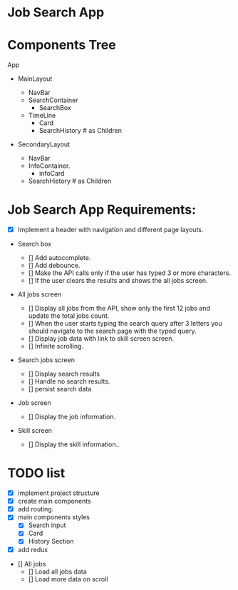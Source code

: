 # Job Search App

# Components Tree

App

- MainLayout

  - NavBar
  - SearchContainer
    - SearchBox
  - TimeLine
    - Card
    - SearchHistory # as Children

- SecondaryLayout
  - NavBar
  - InfoContainer.
    - infoCard
  - SearchHistory # as Children

# Job Search App Requirements:

- [x] Implement a header with navigation and different page layouts.

- Search box

  - [] Add autocomplete.
  - [] Add debounce.
  - [] Make the API calls only if the user has typed 3 or more characters.
  - [] If the user clears the results and shows the all jobs screen.

- All jobs screen

  - [] Display all jobs from the API, show only the first 12 jobs and update the total jobs count.
  - [] When the user starts typing the search query after 3 letters you should navigate to the search page with the typed query.
  - [] Display job data with link to skill screen screen.
  - [] Infinite scrolling.

- Search jobs screen

  - [] Display search results
  - [] Handle no search results.
  - [] persist search data

- Job screen

  - [] Display the job information.

- Skill screen
  - [] Display the skill information..

# TODO list

- [x] implement project structure
- [x] create main components
- [x] add routing.
- [x] main components styles
  - [x] Search input
  - [x] Card
  - [x] History Section
- [x] add redux
- [] All jobs
  - [] Load all jobs data
  - [] Load more data on scroll
